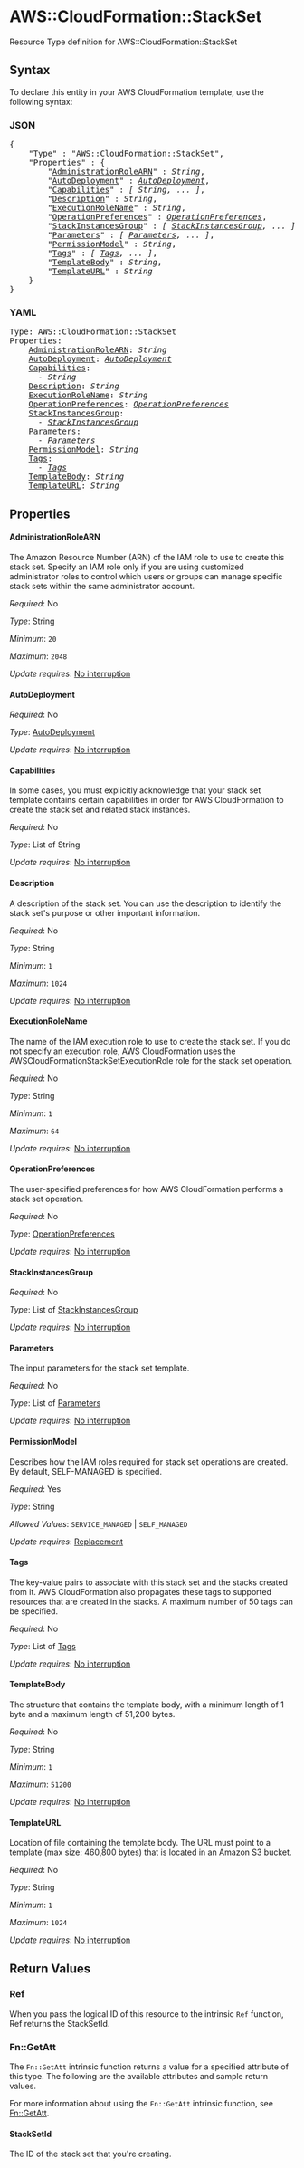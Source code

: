 # AWS::CloudFormation::StackSet

Resource Type definition for AWS::CloudFormation::StackSet

## Syntax

To declare this entity in your AWS CloudFormation template, use the following syntax:

### JSON

<pre>
{
    "Type" : "AWS::CloudFormation::StackSet",
    "Properties" : {
        "<a href="#administrationrolearn" title="AdministrationRoleARN">AdministrationRoleARN</a>" : <i>String</i>,
        "<a href="#autodeployment" title="AutoDeployment">AutoDeployment</a>" : <i><a href="autodeployment.md">AutoDeployment</a></i>,
        "<a href="#capabilities" title="Capabilities">Capabilities</a>" : <i>[ String, ... ]</i>,
        "<a href="#description" title="Description">Description</a>" : <i>String</i>,
        "<a href="#executionrolename" title="ExecutionRoleName">ExecutionRoleName</a>" : <i>String</i>,
        "<a href="#operationpreferences" title="OperationPreferences">OperationPreferences</a>" : <i><a href="operationpreferences.md">OperationPreferences</a></i>,
        "<a href="#stackinstancesgroup" title="StackInstancesGroup">StackInstancesGroup</a>" : <i>[ <a href="stackinstancesgroup.md">StackInstancesGroup</a>, ... ]</i>,
        "<a href="#parameters" title="Parameters">Parameters</a>" : <i>[ <a href="parameters.md">Parameters</a>, ... ]</i>,
        "<a href="#permissionmodel" title="PermissionModel">PermissionModel</a>" : <i>String</i>,
        "<a href="#tags" title="Tags">Tags</a>" : <i>[ <a href="tags.md">Tags</a>, ... ]</i>,
        "<a href="#templatebody" title="TemplateBody">TemplateBody</a>" : <i>String</i>,
        "<a href="#templateurl" title="TemplateURL">TemplateURL</a>" : <i>String</i>
    }
}
</pre>

### YAML

<pre>
Type: AWS::CloudFormation::StackSet
Properties:
    <a href="#administrationrolearn" title="AdministrationRoleARN">AdministrationRoleARN</a>: <i>String</i>
    <a href="#autodeployment" title="AutoDeployment">AutoDeployment</a>: <i><a href="autodeployment.md">AutoDeployment</a></i>
    <a href="#capabilities" title="Capabilities">Capabilities</a>: <i>
      - String</i>
    <a href="#description" title="Description">Description</a>: <i>String</i>
    <a href="#executionrolename" title="ExecutionRoleName">ExecutionRoleName</a>: <i>String</i>
    <a href="#operationpreferences" title="OperationPreferences">OperationPreferences</a>: <i><a href="operationpreferences.md">OperationPreferences</a></i>
    <a href="#stackinstancesgroup" title="StackInstancesGroup">StackInstancesGroup</a>: <i>
      - <a href="stackinstancesgroup.md">StackInstancesGroup</a></i>
    <a href="#parameters" title="Parameters">Parameters</a>: <i>
      - <a href="parameters.md">Parameters</a></i>
    <a href="#permissionmodel" title="PermissionModel">PermissionModel</a>: <i>String</i>
    <a href="#tags" title="Tags">Tags</a>: <i>
      - <a href="tags.md">Tags</a></i>
    <a href="#templatebody" title="TemplateBody">TemplateBody</a>: <i>String</i>
    <a href="#templateurl" title="TemplateURL">TemplateURL</a>: <i>String</i>
</pre>

## Properties

#### AdministrationRoleARN

The Amazon Resource Number (ARN) of the IAM role to use to create this stack set. Specify an IAM role only if you are using customized administrator roles to control which users or groups can manage specific stack sets within the same administrator account.

_Required_: No

_Type_: String

_Minimum_: <code>20</code>

_Maximum_: <code>2048</code>

_Update requires_: [No interruption](https://docs.aws.amazon.com/AWSCloudFormation/latest/UserGuide/using-cfn-updating-stacks-update-behaviors.html#update-no-interrupt)

#### AutoDeployment

_Required_: No

_Type_: <a href="autodeployment.md">AutoDeployment</a>

_Update requires_: [No interruption](https://docs.aws.amazon.com/AWSCloudFormation/latest/UserGuide/using-cfn-updating-stacks-update-behaviors.html#update-no-interrupt)

#### Capabilities

In some cases, you must explicitly acknowledge that your stack set template contains certain capabilities in order for AWS CloudFormation to create the stack set and related stack instances.

_Required_: No

_Type_: List of String

_Update requires_: [No interruption](https://docs.aws.amazon.com/AWSCloudFormation/latest/UserGuide/using-cfn-updating-stacks-update-behaviors.html#update-no-interrupt)

#### Description

A description of the stack set. You can use the description to identify the stack set's purpose or other important information.

_Required_: No

_Type_: String

_Minimum_: <code>1</code>

_Maximum_: <code>1024</code>

_Update requires_: [No interruption](https://docs.aws.amazon.com/AWSCloudFormation/latest/UserGuide/using-cfn-updating-stacks-update-behaviors.html#update-no-interrupt)

#### ExecutionRoleName

The name of the IAM execution role to use to create the stack set. If you do not specify an execution role, AWS CloudFormation uses the AWSCloudFormationStackSetExecutionRole role for the stack set operation.

_Required_: No

_Type_: String

_Minimum_: <code>1</code>

_Maximum_: <code>64</code>

_Update requires_: [No interruption](https://docs.aws.amazon.com/AWSCloudFormation/latest/UserGuide/using-cfn-updating-stacks-update-behaviors.html#update-no-interrupt)

#### OperationPreferences

The user-specified preferences for how AWS CloudFormation performs a stack set operation.

_Required_: No

_Type_: <a href="operationpreferences.md">OperationPreferences</a>

_Update requires_: [No interruption](https://docs.aws.amazon.com/AWSCloudFormation/latest/UserGuide/using-cfn-updating-stacks-update-behaviors.html#update-no-interrupt)

#### StackInstancesGroup

_Required_: No

_Type_: List of <a href="stackinstancesgroup.md">StackInstancesGroup</a>

_Update requires_: [No interruption](https://docs.aws.amazon.com/AWSCloudFormation/latest/UserGuide/using-cfn-updating-stacks-update-behaviors.html#update-no-interrupt)

#### Parameters

The input parameters for the stack set template.

_Required_: No

_Type_: List of <a href="parameters.md">Parameters</a>

_Update requires_: [No interruption](https://docs.aws.amazon.com/AWSCloudFormation/latest/UserGuide/using-cfn-updating-stacks-update-behaviors.html#update-no-interrupt)

#### PermissionModel

Describes how the IAM roles required for stack set operations are created. By default, SELF-MANAGED is specified.

_Required_: Yes

_Type_: String

_Allowed Values_: <code>SERVICE_MANAGED</code> | <code>SELF_MANAGED</code>

_Update requires_: [Replacement](https://docs.aws.amazon.com/AWSCloudFormation/latest/UserGuide/using-cfn-updating-stacks-update-behaviors.html#update-replacement)

#### Tags

The key-value pairs to associate with this stack set and the stacks created from it. AWS CloudFormation also propagates these tags to supported resources that are created in the stacks. A maximum number of 50 tags can be specified.

_Required_: No

_Type_: List of <a href="tags.md">Tags</a>

_Update requires_: [No interruption](https://docs.aws.amazon.com/AWSCloudFormation/latest/UserGuide/using-cfn-updating-stacks-update-behaviors.html#update-no-interrupt)

#### TemplateBody

The structure that contains the template body, with a minimum length of 1 byte and a maximum length of 51,200 bytes.

_Required_: No

_Type_: String

_Minimum_: <code>1</code>

_Maximum_: <code>51200</code>

_Update requires_: [No interruption](https://docs.aws.amazon.com/AWSCloudFormation/latest/UserGuide/using-cfn-updating-stacks-update-behaviors.html#update-no-interrupt)

#### TemplateURL

Location of file containing the template body. The URL must point to a template (max size: 460,800 bytes) that is located in an Amazon S3 bucket.

_Required_: No

_Type_: String

_Minimum_: <code>1</code>

_Maximum_: <code>1024</code>

_Update requires_: [No interruption](https://docs.aws.amazon.com/AWSCloudFormation/latest/UserGuide/using-cfn-updating-stacks-update-behaviors.html#update-no-interrupt)

## Return Values

### Ref

When you pass the logical ID of this resource to the intrinsic `Ref` function, Ref returns the StackSetId.

### Fn::GetAtt

The `Fn::GetAtt` intrinsic function returns a value for a specified attribute of this type. The following are the available attributes and sample return values.

For more information about using the `Fn::GetAtt` intrinsic function, see [Fn::GetAtt](https://docs.aws.amazon.com/AWSCloudFormation/latest/UserGuide/intrinsic-function-reference-getatt.html).

#### StackSetId

The ID of the stack set that you're creating.
